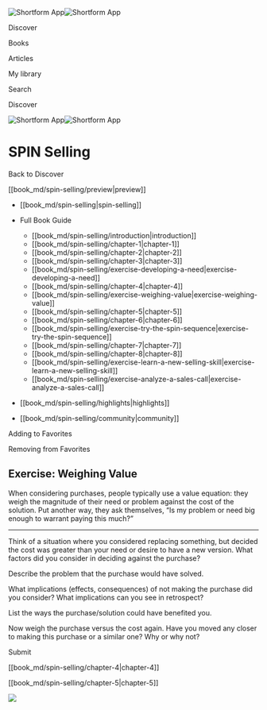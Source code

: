 ![Shortform App](/img/logo.36a2399e.svg)![Shortform App](/img/logo-dark.70c1b072.svg)

Discover

Books

Articles

My library

Search

Discover

![Shortform App](/img/logo.36a2399e.svg)![Shortform App](/img/logo-dark.70c1b072.svg)

# SPIN Selling

Back to Discover

[[book_md/spin-selling/preview|preview]]

  * [[book_md/spin-selling|spin-selling]]
  * Full Book Guide

    * [[book_md/spin-selling/introduction|introduction]]
    * [[book_md/spin-selling/chapter-1|chapter-1]]
    * [[book_md/spin-selling/chapter-2|chapter-2]]
    * [[book_md/spin-selling/chapter-3|chapter-3]]
    * [[book_md/spin-selling/exercise-developing-a-need|exercise-developing-a-need]]
    * [[book_md/spin-selling/chapter-4|chapter-4]]
    * [[book_md/spin-selling/exercise-weighing-value|exercise-weighing-value]]
    * [[book_md/spin-selling/chapter-5|chapter-5]]
    * [[book_md/spin-selling/chapter-6|chapter-6]]
    * [[book_md/spin-selling/exercise-try-the-spin-sequence|exercise-try-the-spin-sequence]]
    * [[book_md/spin-selling/chapter-7|chapter-7]]
    * [[book_md/spin-selling/chapter-8|chapter-8]]
    * [[book_md/spin-selling/exercise-learn-a-new-selling-skill|exercise-learn-a-new-selling-skill]]
    * [[book_md/spin-selling/exercise-analyze-a-sales-call|exercise-analyze-a-sales-call]]
  * [[book_md/spin-selling/highlights|highlights]]
  * [[book_md/spin-selling/community|community]]



Adding to Favorites 

Removing from Favorites 

## Exercise: Weighing Value

When considering purchases, people typically use a value equation: they weigh the magnitude of their need or problem against the cost of the solution. Put another way, they ask themselves, “Is my problem or need big enough to warrant paying this much?”

* * *

Think of a situation where you considered replacing something, but decided the cost was greater than your need or desire to have a new version. What factors did you consider in deciding against the purchase?

Describe the problem that the purchase would have solved.

What implications (effects, consequences) of not making the purchase did you consider? What implications can you see in retrospect?

List the ways the purchase/solution could have benefited you.

Now weigh the purchase versus the cost again. Have you moved any closer to making this purchase or a similar one? Why or why not?

Submit 

[[book_md/spin-selling/chapter-4|chapter-4]]

[[book_md/spin-selling/chapter-5|chapter-5]]

![](https://bat.bing.com/action/0?ti=56018282&Ver=2&mid=332fe208-a8f6-4ec9-9534-90a7c2665b84&sid=f30c5e70639211ee87d33f0876d93783&vid=f30c9700639211eeb3a75d830392c94f&vids=0&msclkid=N&pi=0&lg=en-US&sw=800&sh=600&sc=24&nwd=1&tl=Shortform%20%7C%20Book&p=https%3A%2F%2Fwww.shortform.com%2Fapp%2Fbook%2Fspin-selling%2Fexercise-weighing-value&r=&lt=408&evt=pageLoad&sv=1&rn=15803)
